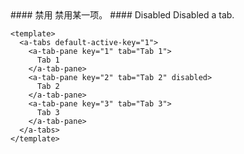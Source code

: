 <cn>
#### 禁用
禁用某一项。
</cn>

<us>
#### Disabled
Disabled a tab.
</us>

```vue
<template>
  <a-tabs default-active-key="1">
    <a-tab-pane key="1" tab="Tab 1">
      Tab 1
    </a-tab-pane>
    <a-tab-pane key="2" tab="Tab 2" disabled>
      Tab 2
    </a-tab-pane>
    <a-tab-pane key="3" tab="Tab 3">
      Tab 3
    </a-tab-pane>
  </a-tabs>
</template>
```
